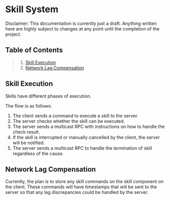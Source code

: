 # Skill System

Disclaimer: This documentation is currently just a draft.
Anything written here are highly subject to changes at any point until the completion of the project.

## Table of Contents
> 1. [Skill Execution](#skill-execution)
> 2. [Network Lag Compensation](#network-lag-compensation)

<a name="intro"></a>
## Skill Execution
Skills have different phases of execution.

The flow is as follows:
1. The client sends a command to execute a skill to the server.
2. The server checks whether the skill can be executed.
3. The server sends a multicast RPC with instructions on how to handle the check result.
4. If the skill is interrupted or manually cancelled by the client, the server will be notified.
5. The server sends a multicast RPC to handle the termination of skill regardless of the cause.

## Network Lag Compensation
Currently, the plan is to store any skill commands on the skill component on the client.
These commands will have timestamps that will be sent to the server so that
any lag discrepancies could be handled by the server.
